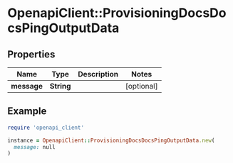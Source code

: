 # OpenapiClient::ProvisioningDocsDocsPingOutputData

## Properties

| Name | Type | Description | Notes |
| ---- | ---- | ----------- | ----- |
| **message** | **String** |  | [optional] |

## Example

```ruby
require 'openapi_client'

instance = OpenapiClient::ProvisioningDocsDocsPingOutputData.new(
  message: null
)
```

